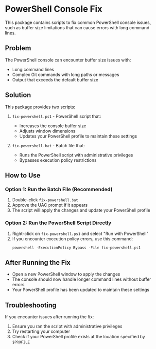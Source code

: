 # PowerShell Console Fix

This package contains scripts to fix common PowerShell console issues, such as buffer size limitations that can cause errors with long command lines.

## Problem

The PowerShell console can encounter buffer size issues with:
- Long command lines
- Complex Git commands with long paths or messages
- Output that exceeds the default buffer size

## Solution

This package provides two scripts:

1. `fix-powershell.ps1` - PowerShell script that:
   - Increases the console buffer size
   - Adjusts window dimensions
   - Updates your PowerShell profile to maintain these settings

2. `fix-powershell.bat` - Batch file that:
   - Runs the PowerShell script with administrative privileges
   - Bypasses execution policy restrictions

## How to Use

### Option 1: Run the Batch File (Recommended)

1. Double-click `fix-powershell.bat`
2. Approve the UAC prompt if it appears
3. The script will apply the changes and update your PowerShell profile

### Option 2: Run the PowerShell Script Directly

1. Right-click on `fix-powershell.ps1` and select "Run with PowerShell"
2. If you encounter execution policy errors, use this command:
   ```
   powershell -ExecutionPolicy Bypass -File fix-powershell.ps1
   ```

## After Running the Fix

- Open a new PowerShell window to apply the changes
- The console should now handle longer command lines without buffer errors
- Your PowerShell profile has been updated to maintain these settings

## Troubleshooting

If you encounter issues after running the fix:

1. Ensure you ran the script with administrative privileges
2. Try restarting your computer
3. Check if your PowerShell profile exists at the location specified by `$PROFILE` 